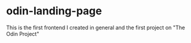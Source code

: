 # odin-landing-page
This is the first frontend I created in general and the first project on "The Odin Project"

